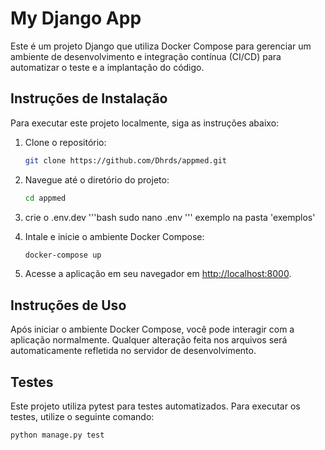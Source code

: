 
# My Django App

Este é um projeto Django que utiliza Docker Compose para gerenciar um ambiente
de desenvolvimento e integração contínua (CI/CD) para automatizar o teste e
a implantação do código.

## Instruções de Instalação

Para executar este projeto localmente, siga as instruções abaixo:

1. Clone o repositório:

   ```bash
   git clone https://github.com/Dhrds/appmed.git
   ```

2. Navegue até o diretório do projeto:

   ```bash
   cd appmed
   ```
3. crie o .env.dev
   '''bash
   sudo nano .env
   '''
   exemplo na pasta 'exemplos'

5. Intale e inicie o ambiente Docker Compose:

   ```bash
   docker-compose up
   ```

6. Acesse a aplicação em seu navegador em
[http://localhost:8000](http://localhost:8000).

## Instruções de Uso

Após iniciar o ambiente Docker Compose, você pode interagir com a aplicação
normalmente. Qualquer alteração feita nos arquivos será automaticamente
refletida no servidor de desenvolvimento.

## Testes

Este projeto utiliza pytest para testes automatizados.
Para executar os testes, utilize o seguinte comando:

```bash
python manage.py test
```

        
